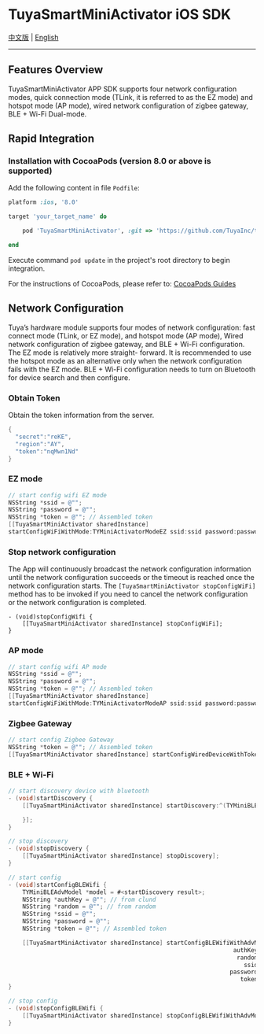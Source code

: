 # TuyaSmartMiniActivator iOS SDK

[中文版](README-zh.md) | [English](README.md)

---

## Features Overview

TuyaSmartMiniActivator APP SDK supports four network configuration modes, quick connection mode (TLink, it is referred to as the EZ mode) and hotspot mode (AP mode),  wired network configuration of zigbee gateway, BLE + Wi-Fi Dual-mode.

## Rapid Integration

### Installation with CocoaPods (version 8.0 or above is supported)

Add the following content in file `Podfile`:

```ruby
platform :ios, '8.0'

target 'your_target_name' do

    pod 'TuyaSmartMiniActivator', :git => 'https://github.com/TuyaInc/tuyasmart_ios_activator_sdk', :branch => 'develop_unicom'

end
```

Execute command `pod update` in the project's root directory to begin integration.

For the instructions of CocoaPods, please refer to: [CocoaPods Guides](https://guides.cocoapods.org/)


## Network Configuration

Tuya’s hardware module supports four modes of network configuration: fast connect mode (TLink, or EZ mode), and hotspot mode (AP mode), Wired network configuration of zigbee gateway, and BLE + Wi-Fi configuration. The EZ mode is relatively more straight- forward. It is recommended to use the hotspot mode as an alternative only when the network configuration fails with the EZ mode. BLE + Wi-Fi configuration needs to turn on Bluetooth for device search and then configure.

### Obtain Token

Obtain the token information from the server.

```objective-c
{
  "secret":"reKE",
  "region":"AY",
  "token":"nqMwn1Nd"
}

```

### EZ mode

```objective-c
// start config wifi EZ mode
NSString *ssid = @"";
NSString *password = @"";
NSString *token = @""; // Assembled token
[[TuyaSmartMiniActivator sharedInstance]
startConfigWiFiWithMode:TYMiniActivatorModeEZ ssid:ssid password:password token:token];
```

###  Stop network configuration

The App will continuously broadcast the network configuration information until the network configuration succeeds or the timeout is reached once the network configuration starts. The `[TuyaSmartMiniActivator stopConfigWiFi]` method has to be invoked if you need to cancel the network configuration or the network configuration is completed.

```objc
- (void)stopConfigWifi {
    [[TuyaSmartMiniActivator sharedInstance] stopConfigWiFi];
}
```

### AP mode

```objective-c
// start config wifi AP mode
NSString *ssid = @"";
NSString *password = @"";
NSString *token = @""; // Assembled token
[[TuyaSmartMiniActivator sharedInstance]
startConfigWiFiWithMode:TYMiniActivatorModeAP ssid:ssid password:password token:token];
```

### Zigbee Gateway

```objective-c
// start config Zigbee Gateway
NSString *token = @""; // Assembled token
[[TuyaSmartMiniActivator sharedInstance] startConfigWiredDeviceWithToken:token];
```

### BLE + Wi-Fi

```objective-c
// start discovery device with bluetooth
- (void)startDiscovery {
    [[TuyaSmartMiniActivator sharedInstance] startDiscovery:^(TYMiniBLEAdvModel *model){

    }];
}

// stop discovery
- (void)stopDiscovery {
    [[TuyaSmartMiniActivator sharedInstance] stopDiscovery];
}

// start config
- (void)startConfigBLEWifi {
    TYMiniBLEAdvModel *model = #<startDiscovery result>;
    NSString *authKey = @""; // from clund
    NSString *random = @""; // from random
    NSString *ssid = @"";
    NSString *password = @"";
    NSString *token = @""; // Assembled token

    [[TuyaSmartMiniActivator sharedInstance] startConfigBLEWifiWithAdvModel:model
                                                                authKey:authKeyauthKey
                                                                 random:random
                                                                   ssid:ssid
                                                               password:password
                                                                  token:token];
}

// stop config
- (void)stopConfigBLEWifi {
    [[TuyaSmartMiniActivator sharedInstance] stopConfigBLEWifiWithAdvModel:#<discoveryModel>];
}
```
